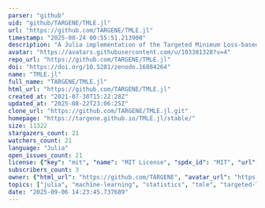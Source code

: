 ```yaml
---
parser: "github"
uid: "github/TARGENE/TMLE.jl"
url: "https://github.com/TARGENE/TMLE.jl"
timestamp: "2025-08-24 00:55:51.213900"
description: "A Julia implementation of the Targeted Minimum Loss-based Estimation"
avatar: "https://avatars.githubusercontent.com/u/103381328?v=4"
repo_url: "https://github.com/TARGENE/TMLE.jl"
doi: "https://doi.org/10.5281/zenodo.16884264"
name: "TMLE.jl"
full_name: "TARGENE/TMLE.jl"
html_url: "https://github.com/TARGENE/TMLE.jl"
created_at: "2021-07-30T15:22:28Z"
updated_at: "2025-08-22T23:06:25Z"
clone_url: "https://github.com/TARGENE/TMLE.jl.git"
homepage: "https://targene.github.io/TMLE.jl/stable/"
size: 11322
stargazers_count: 21
watchers_count: 21
language: "Julia"
open_issues_count: 21
license: {"key": "mit", "name": "MIT License", "spdx_id": "MIT", "url": "https://api.github.com/licenses/mit", "node_id": "MDc6TGljZW5zZTEz"}
subscribers_count: 3
owner: {"html_url": "https://github.com/TARGENE", "avatar_url": "https://avatars.githubusercontent.com/u/103381328?v=4", "login": "TARGENE", "type": "Organization"}
topics: ["julia", "machine-learning", "statistics", "tmle", "targeted-learning", "non-parametric-statistics", "causal-inference", "double-robust"]
date: "2025-09-06 14:23:45.737689"
---
```

